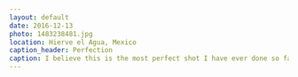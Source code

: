 ```yaml
---
layout: default
date: 2016-12-13
photo: 1483238481.jpg
location: Hierve el Agua, Mexico
caption_header: Perfection
caption: I believe this is the most perfect shot I have ever done so far in my life.
---
```

